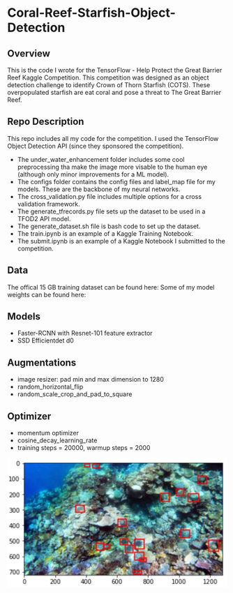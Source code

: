 # Coral-Reef-Starfish-Object-Detection

## Overview
This is the code I wrote for the TensorFlow - Help Protect the Great Barrier Reef Kaggle Competition. This competition was designed as an object detection challenge to identify Crown of Thorn Starfish (COTS). These overpopulated starfish are eat coral and pose a threat to The Great Barrier Reef.

## Repo Description
This repo includes all my code for the competition. I used the TensorFlow Object Detection API (since they sponsored the competition). 
- The under_water_enhancement folder includes some cool preprocessing tha make the image more visable to the human eye (although only minor improvements for a ML model). 
- The configs folder contains the config files and label_map file for my models. These are the backbone of my neural networks.
- The cross_validation.py file includes multiple options for a cross validation framework.
- The generate_tfrecords.py file sets up the dataset to be used in a TFOD2 API model.
- The generate_dataset.sh file is bash code to set up the dataset.
- The train.ipynb is an example of a Kaggle Training Notebook.
- The submit.ipynb is an example of a Kaggle Notebook I submitted to the competition.

## Data
The offical 15 GB training dataset can be found here: 
Some of my model weights can be found here:

## Models
- Faster-RCNN with Resnet-101 feature extractor
- SSD Efficientdet d0

## Augmentations
- image resizer: pad min and max dimension to 1280
- random_horizontal_flip
- random_scale_crop_and_pad_to_square

## Optimizer
- momentum optimizer
- cosine_decay_learning_rate
- training steps = 20000, warmup steps = 2000

![image](https://github.com/RaviShah1/Coral-Reef-Starfish-Object-Detection/blob/main/underwater_image_enhancement/example_labeled.png)
